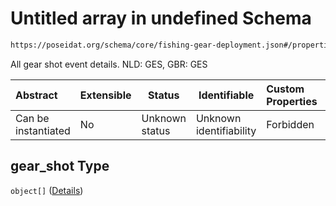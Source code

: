 # Untitled array in undefined Schema

```txt
https://poseidat.org/schema/core/fishing-gear-deployment.json#/properties/gear_shot
```

All gear shot event details. NLD: GES, GBR: GES


| Abstract            | Extensible | Status         | Identifiable            | Custom Properties | Additional Properties | Access Restrictions | Defined In                                                                                         |
| :------------------ | ---------- | -------------- | ----------------------- | :---------------- | --------------------- | ------------------- | -------------------------------------------------------------------------------------------------- |
| Can be instantiated | No         | Unknown status | Unknown identifiability | Forbidden         | Allowed               | none                | [fishing-gear-deployment.json\*](schemas/core/fishing-gear-deployment.json "open original schema") |

## gear_shot Type

`object[]` ([Details](fishing-gear-deployment-properties-gear_shot-items.md))
